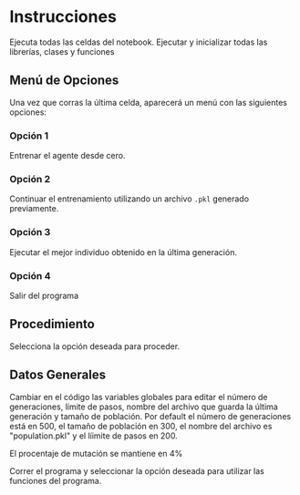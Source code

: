 # Instrucciones

Ejecuta todas las celdas del notebook. Ejecutar y inicializar todas las librerías, clases y funciones

## Menú de Opciones

Una vez que corras la última celda, aparecerá un menú con las siguientes opciones:

### Opción 1
Entrenar el agente desde cero.

### Opción 2
Continuar el entrenamiento utilizando un archivo `.pkl` generado previamente.

### Opción 3
Ejecutar el mejor individuo obtenido en la última generación.

### Opción 4
Salir del programa

## Procedimiento

Selecciona la opción deseada para proceder.

## Datos Generales

Cambiar en el código las variables globales para editar el número de generaciones, límite de pasos, nombre del archivo que guarda la última generación y tamaño de población.
Por default el número de generaciones está en 500, el tamaño de población en 300, el nombre del archivo es "population.pkl" y el líimite de pasos en 200.

El procentaje de mutación se mantiene en 4%

Correr el programa y seleccionar la opción deseada para utilizar las funciones del programa.
